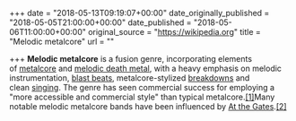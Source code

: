 +++
date = "2018-05-13T09:19:07+00:00"
date_originally_published = "2018-05-05T21:00:00+00:00"
date_published = "2018-05-06T11:00:00+00:00"
original_source = "https://wikipedia.org"
title = "Melodic metalcore"
url = ""

+++
**Melodic metalcore** is a fusion genre, incorporating elements of [metalcore](https://en.wikipedia.org/wiki/Metalcore "Metalcore") and [melodic death metal](https://en.wikipedia.org/wiki/Melodic_death_metal "Melodic death metal"), with a heavy emphasis on melodic instrumentation, [blast beats](https://en.wikipedia.org/wiki/Blast_beat "Blast beat"), metalcore-stylized [breakdowns](https://en.wikipedia.org/wiki/Breakdown_(music) "Breakdown (music)") and clean [singing](https://en.wikipedia.org/wiki/Singing "Singing"). The genre has seen commercial success for employing a "more accessible and commercial style" than typical metalcore.[\[1\]](https://en.wikipedia.org/wiki/Melodic_metalcore#cite_note-AHM-1)Many notable melodic metalcore bands have been influenced by [At the Gates](https://en.wikipedia.org/wiki/At_the_Gates "At the Gates").[\[2\]](https://en.wikipedia.org/wiki/Melodic_metalcore#cite_note-:0-2)  